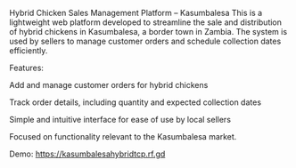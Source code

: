 Hybrid Chicken Sales Management Platform – Kasumbalesa
This is a lightweight web platform developed to streamline the sale and distribution of hybrid chickens in Kasumbalesa, a border town in Zambia. The system is used by sellers to manage customer orders and schedule collection dates efficiently.

Features:

Add and manage customer orders for hybrid chickens

Track order details, including quantity and expected collection dates

Simple and intuitive interface for ease of use by local sellers

Focused on functionality relevant to the Kasumbalesa market.

Demo: https://kasumbalesahybridtcp.rf.gd
